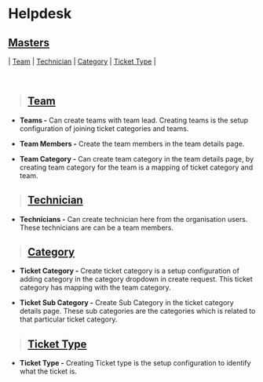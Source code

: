 # **Helpdesk**

## **[Masters](#helpdesk)**

| [Team]() | [Technician]() | [Category]() | [Ticket Type]() |

<br>

> ## **[Team](#masters)**

- **Teams -** Can create teams with team lead. Creating teams is the setup configuration of joining ticket categories and teams.

- **Team Members -** Create the team members in the team details page.

- **Team Category -** Can create team category in the team details page, by creating team category for the team is a mapping of ticket category and team.

> ## **[Technician](#team)**

- **Technicians -** Can create technician here from the organisation users. These technicians are can be a team members.

> ## **[Category](#technician)**

- **Ticket Category -** Create ticket category is a setup configuration of adding category in the category dropdown in create request. This ticket category has mapping with the team category.

- **Ticket Sub Category -** Create Sub Category in the ticket category details page. These sub categories are the categories which is related to that particular ticket category.

> ## **[Ticket Type](#category)**

- **Ticket Type -** Creating Ticket type is the setup configuration to identify what the ticket is.